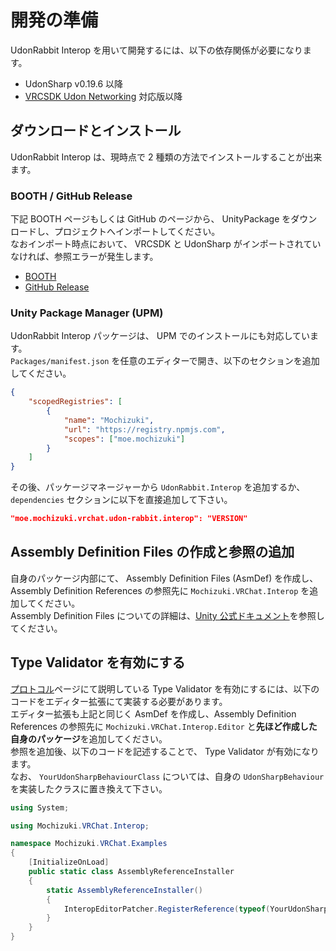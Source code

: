 # 開発の準備

UdonRabbit Interop を用いて開発するには、以下の依存関係が必要になります。

-   UdonSharp v0.19.6 以降
-   [VRCSDK Udon Networking](https://docs.vrchat.com/docs/udon-networking) 対応版以降

## ダウンロードとインストール

UdonRabbit Interop は、現時点で 2 種類の方法でインストールすることが出来ます。

### BOOTH / GitHub Release

下記 BOOTH ページもしくは GitHub のページから、 UnityPackage をダウンロードし、プロジェクトへインポートしてください。  
なおインポート時点において、 VRCSDK と UdonSharp がインポートされていなければ、参照エラーが発生します。

-   [BOOTH](https://natsuneko.booth.pm/items/2835630)
-   [GitHub Release](https://github.com/mika-f/UdonRabbit.Interop/releases)

### Unity Package Manager (UPM)

UdonRabbit Interop パッケージは、 UPM でのインストールにも対応しています。  
`Packages/manifest.json` を任意のエディターで開き、以下のセクションを追加してください。

```json
{
    "scopedRegistries": [
        {
            "name": "Mochizuki",
            "url": "https://registry.npmjs.com",
            "scopes": ["moe.mochizuki"]
        }
    ]
}
```

その後、パッケージマネージャーから `UdonRabbit.Interop` を追加するか、 `dependencies` セクションに以下を直接追加して下さい。

```json
"moe.mochizuki.vrchat.udon-rabbit.interop": "VERSION"
```

## Assembly Definition Files の作成と参照の追加

自身のパッケージ内部にて、 Assembly Definition Files (AsmDef) を作成し、Assembly Definition References の参照先に `Mochizuki.VRChat.Interop` を追加してください。  
Assembly Definition Files についての詳細は、[Unity 公式ドキュメント](https://docs.unity3d.com/Manual/ScriptCompilationAssemblyDefinitionFiles.html)を参照してください。

## Type Validator を有効にする

[プロトコル](/en-us/udon-rabbit/packages/interop/developers/protocol/)ページにて説明している Type Validator を有効にするには、以下のコードをエディター拡張にて実装する必要があります。  
エディター拡張も上記と同じく AsmDef を作成し、Assembly Definition References の参照先に `Mochizuki.VRChat.Interop.Editor` と**先ほど作成した自身のパッケージ**を追加してください。  
参照を追加後、以下のコードを記述することで、 Type Validator が有効になります。  
なお、 `YourUdonSharpBehaviourClass` については、自身の `UdonSharpBehaviour` を実装したクラスに置き換えて下さい。

```csharp
using System;

using Mochizuki.VRChat.Interop;

namespace Mochizuki.VRChat.Examples
{
    [InitializeOnLoad]
    public static class AssemblyReferenceInstaller
    {
        static AssemblyReferenceInstaller()
        {
            InteropEditorPatcher.RegisterReference(typeof(YourUdonSharpBehaviourClass));
        }
    }
}
```
